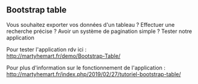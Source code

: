 ## Bootstrap table <br>

Vous souhaitez exporter vos données d'un tableau ? Effectuer une recherche précise ? Avoir un système de pagination simple ? Tester notre application <br>

Pour tester l'application rdv ici : <br>
http://martyhemart.fr/demo/Bootstrap-Table/ <br>

Pour plus d'information sur le fonctionnement de l'application : <br>
http://martyhemart.fr/index.php/2019/02/27/tutoriel-bootstrap-table/
